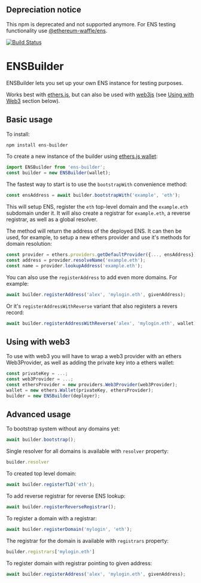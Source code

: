 ## Depreciation notice
This npm is deprecated and not supported anymore. 
For ENS testing functionality use [@ethereum-waffle/ens](https://github.com/EthWorks/Waffle/tree/master/waffle-ens).


[![Build Status](https://travis-ci.org/EthWorks/ENSBuilder.svg?branch=master)](https://travis-ci.org/EthWorks/ENSBuilder)

# ENSBuilder

ENSBuilder lets you set up your own ENS instance for testing purposes.

Works best with [ethers.js](https://github.com/ethers-io/ethers.js/), but can also be used with [web3js](https://github.com/ethereum/web3.js/y) (see [Using with Web3](#using-with-web3) section below).

## Basic usage
To install:
```sh
npm install ens-builder
```

To create a new instance of the builder using [ethers.js wallet](https://docs.ethers.io/ethers.js/html/api-wallet.html):
```js
import ENSBuilder from 'ens-builder';
const builder = new ENSBuilder(wallet);
```

The fastest way to start is to use the `bootstrapWith` convenience method:
```js
const ensAddress = await builder.bootstrapWith('example', 'eth');
```

This will setup ENS, register the `eth` top-level domain and the `example.eth` subdomain under it.
It will also create a registrar for `example.eth`, a reverse registrar, as well as a global resolver.

The method will return the address of the deployed ENS. It can then be used, for example, to setup a new ethers provider and use it's methods for domain resolution:

```js
const provider = ethers.providers.getDefaultProvider({..., ensAddress})
const address = provider.resolveName('example.eth');
const name = provider.lookupAddress('example.eth');
```

You can also use the `registerAddress` to add even more domains. For example: 
```js
await builder.registerAddress('alex', 'mylogin.eth', givenAddress);
```

Or it's `registerAddressWithReverse` variant that also registers a revers record:
```js
await builder.registerAddressWithReverse('alex', 'mylogin.eth', wallet);
```

## Using with web3
To use with web3 you will have to wrap a web3 provider with an ethers Web3Provider, as well as adding the private key into a ethers wallet:
```js
const privateKey = ...;
const web3Provider = ...;
const ethersProvider = new providers.Web3Provider(web3Provider);
wallet = new ethers.Wallet(privateKey, ethersProvider);
builder = new ENSBuilder(deployer);
```

## Advanced usage
To bootstrap system without any domains yet:
```js
await builder.bootstrap();
```

Single resolver for all domains is available with `resolver` property:
```js
builder.resolver
```

To created top level domain:
```js
await builder.registerTLD('eth');
```

To add reverse registrar for reverse ENS lookup:
```js
await builder.registerReverseRegistrar();
```

To register a domain with a registrar:
```js
await builder.registerDomain('mylogin', 'eth');
```

The registrar for the domain is available with `registrars` property:
```js
builder.registrars['mylogin.eth']
```

To register domain with registrar pointing to given address:
```js
await builder.registerAddress('alex', 'mylogin.eth', givenAddress);
```
